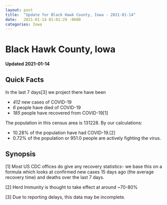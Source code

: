 ```yaml
---
layout: post
title:  "Update for Black Hawk County, Iowa - 2021-01-14"
date:   2021-01-14 01:01:29 -0600
categories: Iowa
---
```


# Black Hawk County, Iowa
#### Updated 2021-01-14

## Quick Facts

In the last 7 days[3] we project there have been
- *412* new cases of COVID-19
- *6* people have died of COVID-19
- *185* people have recovered from COVID-19[1]

The population in this census area is 131228. By our calculations:
- 10.28% of the population have had COVID-19.[2]
- 0.72% of the population or 951.0 people are actively fighting the virus.

## Synopsis




[1] Most US CDC offices do give any recovery statistics- we base this on a formula which looks at confirmed new cases
15 days ago (the average recovery time) and deaths over the last 7 days.

[2] Herd Immunity is thought to take effect at around ~70-80%

[3] Due to reporting delays, this data may be incomplete.
 
    